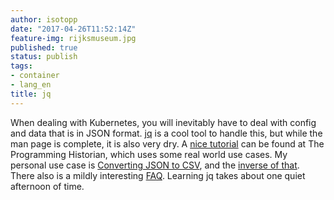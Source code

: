 ```yaml
---
author: isotopp
date: "2017-04-26T11:52:14Z"
feature-img: rijksmuseum.jpg
published: true
status: publish
tags:
- container
- lang_en
title: jq
---
```

When dealing with Kubernetes, you will inevitably have to deal with config
and data that is in JSON format. [jq](https://github.com/stedolan/jq) is a
cool tool to handle this, but while the man page is complete, it is also
very dry. A
[nice tutorial](http://programminghistorian.org/lessons/json-and-jq) can be found
at The Programming Historian, which uses some real world use cases. My
personal use case is
[Converting JSON to CSV](http://stackoverflow.com/questions/32960857/how-to-convert-arbirtrary-simple-json-to-csv-using-jq),
and the
[inverse of that](https://github.com/stedolan/jq/wiki/Cookbook#convert-a-csv-file-with-headers-to-json).
There also is a mildly interesting
[FAQ](https://github.com/stedolan/jq/wiki/FAQ). Learning jq takes about one
quiet afternoon of time.
